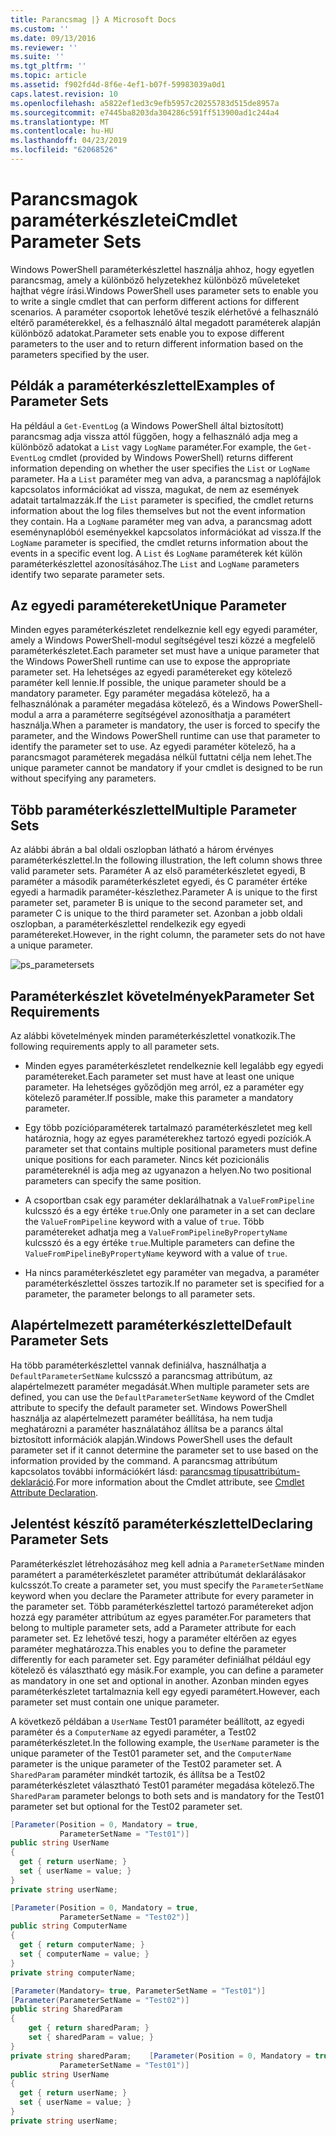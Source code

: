 ```yaml
---
title: Parancsmag |} A Microsoft Docs
ms.custom: ''
ms.date: 09/13/2016
ms.reviewer: ''
ms.suite: ''
ms.tgt_pltfrm: ''
ms.topic: article
ms.assetid: f902fd4d-8f6e-4ef1-b07f-59983039a0d1
caps.latest.revision: 10
ms.openlocfilehash: a5822ef1ed3c9efb5957c20255783d515de8957a
ms.sourcegitcommit: e7445ba8203da304286c591ff513900ad1c244a4
ms.translationtype: MT
ms.contentlocale: hu-HU
ms.lasthandoff: 04/23/2019
ms.locfileid: "62068526"
---
```

# <a name="cmdlet-parameter-sets"></a><span data-ttu-id="698da-102">Parancsmagok paraméterkészletei</span><span class="sxs-lookup"><span data-stu-id="698da-102">Cmdlet Parameter Sets</span></span>

<span data-ttu-id="698da-103">Windows PowerShell paraméterkészlettel használja ahhoz, hogy egyetlen parancsmag, amely a különböző helyzetekhez különböző műveleteket hajthat végre írási.</span><span class="sxs-lookup"><span data-stu-id="698da-103">Windows PowerShell uses parameter sets to enable you to write a single cmdlet that can perform different actions for different scenarios.</span></span> <span data-ttu-id="698da-104">A paraméter csoportok lehetővé teszik elérhetővé a felhasználó eltérő paraméterekkel, és a felhasználó által megadott paraméterek alapján különböző adatokat.</span><span class="sxs-lookup"><span data-stu-id="698da-104">Parameter sets enable you to expose different parameters to the user and to return different information based on the parameters specified by the user.</span></span>

## <a name="examples-of-parameter-sets"></a><span data-ttu-id="698da-105">Példák a paraméterkészlettel</span><span class="sxs-lookup"><span data-stu-id="698da-105">Examples of Parameter Sets</span></span>

<span data-ttu-id="698da-106">Ha például a `Get-EventLog` (a Windows PowerShell által biztosított) parancsmag adja vissza attól függően, hogy a felhasználó adja meg a különböző adatokat a `List` vagy `LogName` paraméter.</span><span class="sxs-lookup"><span data-stu-id="698da-106">For example, the `Get-EventLog` cmdlet (provided by Windows PowerShell) returns different information depending on whether the user specifies the `List` or `LogName` parameter.</span></span> <span data-ttu-id="698da-107">Ha a `List` paraméter meg van adva, a parancsmag a naplófájlok kapcsolatos információkat ad vissza, magukat, de nem az események adatait tartalmazzák.</span><span class="sxs-lookup"><span data-stu-id="698da-107">If the `List` parameter is specified, the cmdlet returns information about the log files themselves but not the event information they contain.</span></span> <span data-ttu-id="698da-108">Ha a `LogName` paraméter meg van adva, a parancsmag adott eseménynaplóból eseményekkel kapcsolatos információkat ad vissza.</span><span class="sxs-lookup"><span data-stu-id="698da-108">If the `LogName` parameter is specified, the cmdlet returns information about the events in a specific event log.</span></span> <span data-ttu-id="698da-109">A `List` és `LogName` paraméterek két külön paraméterkészlettel azonosításához.</span><span class="sxs-lookup"><span data-stu-id="698da-109">The `List` and `LogName` parameters identify two separate parameter sets.</span></span>

## <a name="unique-parameter"></a><span data-ttu-id="698da-110">Az egyedi paramétereket</span><span class="sxs-lookup"><span data-stu-id="698da-110">Unique Parameter</span></span>

<span data-ttu-id="698da-111">Minden egyes paraméterkészletet rendelkeznie kell egy egyedi paraméter, amely a Windows PowerShell-modul segítségével teszi közzé a megfelelő paraméterkészletet.</span><span class="sxs-lookup"><span data-stu-id="698da-111">Each parameter set must have a unique parameter that the Windows PowerShell runtime can use to expose the appropriate parameter set.</span></span> <span data-ttu-id="698da-112">Ha lehetséges az egyedi paramétereket egy kötelező paraméter kell lennie.</span><span class="sxs-lookup"><span data-stu-id="698da-112">If possible, the unique parameter should be a mandatory parameter.</span></span> <span data-ttu-id="698da-113">Egy paraméter megadása kötelező, ha a felhasználónak a paraméter megadása kötelező, és a Windows PowerShell-modul a arra a paraméterre segítségével azonosíthatja a paramétert használja.</span><span class="sxs-lookup"><span data-stu-id="698da-113">When a parameter is mandatory, the user is forced to specify the parameter, and the Windows PowerShell runtime can use that parameter to identify the parameter set to use.</span></span> <span data-ttu-id="698da-114">Az egyedi paraméter kötelező, ha a parancsmagot paraméterek megadása nélkül futtatni célja nem lehet.</span><span class="sxs-lookup"><span data-stu-id="698da-114">The unique parameter cannot be mandatory if your cmdlet is designed to be run without specifying any parameters.</span></span>

## <a name="multiple-parameter-sets"></a><span data-ttu-id="698da-115">Több paraméterkészlettel</span><span class="sxs-lookup"><span data-stu-id="698da-115">Multiple Parameter Sets</span></span>

<span data-ttu-id="698da-116">Az alábbi ábrán a bal oldali oszlopban látható a három érvényes paraméterkészlettel.</span><span class="sxs-lookup"><span data-stu-id="698da-116">In the following illustration, the left column shows three valid parameter sets.</span></span> <span data-ttu-id="698da-117">Paraméter A az első paraméterkészletet egyedi, B paraméter a második paraméterkészletet egyedi, és C paraméter értéke egyedi a harmadik paraméter-készlethez.</span><span class="sxs-lookup"><span data-stu-id="698da-117">Parameter A is unique to the first parameter set, parameter B is unique to the second parameter set, and parameter C is unique to the third parameter set.</span></span> <span data-ttu-id="698da-118">Azonban a jobb oldali oszlopban, a paraméterkészlettel rendelkezik egy egyedi paramétereket.</span><span class="sxs-lookup"><span data-stu-id="698da-118">However, in the right column, the parameter sets do not have a unique parameter.</span></span>

![ps_parametersets](../media/ps-parametersets.gif)

## <a name="parameter-set-requirements"></a><span data-ttu-id="698da-120">Paraméterkészlet követelmények</span><span class="sxs-lookup"><span data-stu-id="698da-120">Parameter Set Requirements</span></span>

<span data-ttu-id="698da-121">Az alábbi követelmények minden paraméterkészlettel vonatkozik.</span><span class="sxs-lookup"><span data-stu-id="698da-121">The following requirements apply to all parameter sets.</span></span>

- <span data-ttu-id="698da-122">Minden egyes paraméterkészletet rendelkeznie kell legalább egy egyedi paramétereket.</span><span class="sxs-lookup"><span data-stu-id="698da-122">Each parameter set must have at least one unique parameter.</span></span> <span data-ttu-id="698da-123">Ha lehetséges győződjön meg arról, ez a paraméter egy kötelező paraméter.</span><span class="sxs-lookup"><span data-stu-id="698da-123">If possible, make this parameter a mandatory parameter.</span></span>

- <span data-ttu-id="698da-124">Egy több pozícióparaméterek tartalmazó paraméterkészletet meg kell határoznia, hogy az egyes paraméterekhez tartozó egyedi pozíciók.</span><span class="sxs-lookup"><span data-stu-id="698da-124">A parameter set that contains multiple positional parameters must define unique positions for each parameter.</span></span> <span data-ttu-id="698da-125">Nincs két pozicionális paramétereknél is adja meg az ugyanazon a helyen.</span><span class="sxs-lookup"><span data-stu-id="698da-125">No two positional parameters can specify the same position.</span></span>

- <span data-ttu-id="698da-126">A csoportban csak egy paraméter deklarálhatnak a `ValueFromPipeline` kulcsszó és a egy értéke `true`.</span><span class="sxs-lookup"><span data-stu-id="698da-126">Only one parameter in a set can declare the `ValueFromPipeline` keyword with a value of `true`.</span></span> <span data-ttu-id="698da-127">Több paramétereket adhatja meg a `ValueFromPipelineByPropertyName` kulcsszó és a egy értéke `true`.</span><span class="sxs-lookup"><span data-stu-id="698da-127">Multiple parameters can define the `ValueFromPipelineByPropertyName` keyword with a value of `true`.</span></span>

- <span data-ttu-id="698da-128">Ha nincs paraméterkészletet egy paraméter van megadva, a paraméter paraméterkészlettel összes tartozik.</span><span class="sxs-lookup"><span data-stu-id="698da-128">If no parameter set is specified for a parameter, the parameter belongs to all parameter sets.</span></span>

## <a name="default-parameter-sets"></a><span data-ttu-id="698da-129">Alapértelmezett paraméterkészlettel</span><span class="sxs-lookup"><span data-stu-id="698da-129">Default Parameter Sets</span></span>

<span data-ttu-id="698da-130">Ha több paraméterkészlettel vannak definiálva, használhatja a `DefaultParameterSetName` kulcsszó a parancsmag attribútum, az alapértelmezett paraméter megadását.</span><span class="sxs-lookup"><span data-stu-id="698da-130">When multiple parameter sets are defined, you can use the `DefaultParameterSetName` keyword of the Cmdlet attribute to specify the default parameter set.</span></span> <span data-ttu-id="698da-131">Windows PowerShell használja az alapértelmezett paraméter beállítása, ha nem tudja meghatározni a paraméter használatához állítsa be a parancs által biztosított információk alapján.</span><span class="sxs-lookup"><span data-stu-id="698da-131">Windows PowerShell uses the default parameter set if it cannot determine the parameter set to use based on the information provided by the command.</span></span> <span data-ttu-id="698da-132">A parancsmag attribútum kapcsolatos további információkért lásd: [parancsmag típusattribútum-deklaráció](./cmdlet-attribute-declaration.md).</span><span class="sxs-lookup"><span data-stu-id="698da-132">For more information about the Cmdlet attribute, see [Cmdlet Attribute Declaration](./cmdlet-attribute-declaration.md).</span></span>

## <a name="declaring-parameter-sets"></a><span data-ttu-id="698da-133">Jelentést készítő paraméterkészlettel</span><span class="sxs-lookup"><span data-stu-id="698da-133">Declaring Parameter Sets</span></span>

<span data-ttu-id="698da-134">Paraméterkészlet létrehozásához meg kell adnia a `ParameterSetName` minden paramétert a paraméterkészletet paraméter attribútumát deklarálásakor kulcsszót.</span><span class="sxs-lookup"><span data-stu-id="698da-134">To create a parameter set, you must specify the `ParameterSetName` keyword when you declare the Parameter attribute for every parameter in the parameter set.</span></span> <span data-ttu-id="698da-135">Több paraméterkészlettel tartozó paramétereket adjon hozzá egy paraméter attribútum az egyes paraméter.</span><span class="sxs-lookup"><span data-stu-id="698da-135">For parameters that belong to multiple parameter sets, add a Parameter attribute for each parameter set.</span></span> <span data-ttu-id="698da-136">Ez lehetővé teszi, hogy a paraméter eltérően az egyes paraméter meghatározza.</span><span class="sxs-lookup"><span data-stu-id="698da-136">This enables you to define the parameter differently for each parameter set.</span></span> <span data-ttu-id="698da-137">Egy paraméter definiálhat például egy kötelező és választható egy másik.</span><span class="sxs-lookup"><span data-stu-id="698da-137">For example, you can define a parameter as mandatory in one set and optional in another.</span></span> <span data-ttu-id="698da-138">Azonban minden egyes paraméterkészletet tartalmaznia kell egy egyedi paramétert.</span><span class="sxs-lookup"><span data-stu-id="698da-138">However, each parameter set must contain one unique parameter.</span></span>

<span data-ttu-id="698da-139">A következő példában a `UserName` Test01 paraméter beállított, az egyedi paraméter és a `ComputerName` az egyedi paraméter, a Test02 paraméterkészletet.</span><span class="sxs-lookup"><span data-stu-id="698da-139">In the following example, the `UserName` parameter is the unique parameter of the Test01 parameter set, and the `ComputerName` parameter is the unique parameter of the Test02 parameter set.</span></span> <span data-ttu-id="698da-140">A `SharedParam` paraméter mindkét tartozik, és állítsa be a Test02 paraméterkészletet választható Test01 paraméter megadása kötelező.</span><span class="sxs-lookup"><span data-stu-id="698da-140">The `SharedParam` parameter belongs to both sets and is mandatory for the Test01 parameter set but optional for the Test02 parameter set.</span></span>

```csharp
[Parameter(Position = 0, Mandatory = true,
           ParameterSetName = "Test01")]
public string UserName
{
  get { return userName; }
  set { userName = value; }
}
private string userName;

[Parameter(Position = 0, Mandatory = true,
           ParameterSetName = "Test02")]
public string ComputerName
{
  get { return computerName; }
  set { computerName = value; }
}
private string computerName;

[Parameter(Mandatory= true, ParameterSetName = "Test01")]
[Parameter(ParameterSetName = "Test02")]
public string SharedParam
{
    get { return sharedParam; }
    set { sharedParam = value; }
}
private string sharedParam;    [Parameter(Position = 0, Mandatory = true,
           ParameterSetName = "Test01")]
public string UserName
{
  get { return userName; }
  set { userName = value; }
}
private string userName;
```
